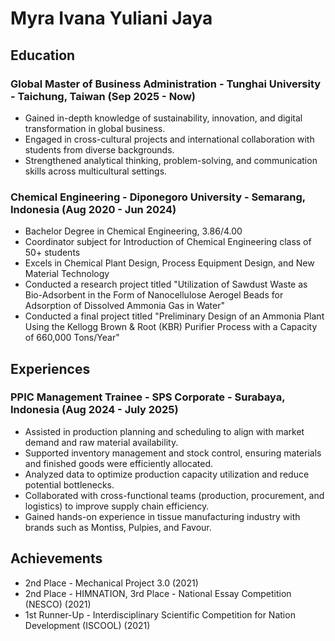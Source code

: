# Myra Ivana Yuliani Jaya

## Education
### Global Master of Business Administration - Tunghai University - Taichung, Taiwan (Sep 2025 - Now)
* Gained in-depth knowledge of sustainability, innovation, and digital transformation in global business.
* Engaged in cross-cultural projects and international collaboration with students from diverse backgrounds.
* Strengthened analytical thinking, problem-solving, and communication skills across multicultural settings.

### Chemical Engineering - Diponegoro University - Semarang, Indonesia (Aug 2020 - Jun 2024)
* Bachelor Degree in Chemical Engineering, 3.86/4.00
* Coordinator subject for Introduction of Chemical Engineering class of 50+ students
* Excels in Chemical Plant Design, Process Equipment Design, and New Material Technology
* Conducted a research project titled "Utilization of Sawdust Waste as Bio-Adsorbent in the Form of Nanocellulose Aerogel Beads for Adsorption of Dissolved Ammonia Gas in Water"
* Conducted a final project titled "Preliminary Design of an Ammonia Plant Using the Kellogg Brown & Root (KBR) Purifier Process with a Capacity of 660,000 Tons/Year"

## Experiences
### PPIC Management Trainee - SPS Corporate - Surabaya, Indonesia (Aug 2024 - July 2025)
* Assisted in production planning and scheduling to align with market demand and raw material availability.
* Supported inventory management and stock control, ensuring materials and finished goods were efficiently allocated.
* Analyzed data to optimize production capacity utilization and reduce potential bottlenecks.
* Collaborated with cross-functional teams (production, procurement, and logistics) to improve supply chain efficiency.
* Gained hands-on experience in tissue manufacturing industry with brands such as Montiss, Pulpies, and Favour.

## Achievements
* 2nd Place - Mechanical Project 3.0 (2021)
* 2nd Place - HIMNATION, 3rd Place - National Essay Competition (NESCO) (2021)
* 1st Runner-Up - Interdisciplinary Scientific Competition for Nation Development (ISCOOL) (2021)